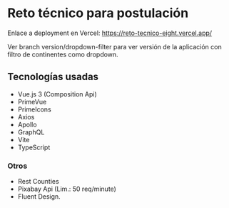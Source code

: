 # Reto técnico para postulación

Enlace a deployment en Vercel: https://reto-tecnico-eight.vercel.app/

Ver branch version/dropdown-filter para ver versión de la aplicación con filtro de continentes como dropdown.

## Tecnologías usadas  
* Vue.js 3 (Composition Api)
* PrimeVue
* PrimeIcons
* Axios
* Apollo
* GraphQL
* Vite
* TypeScript

### Otros  
* Rest Counties
* Pixabay Api (Lim.: 50 req/minute)
* Fluent Design.
